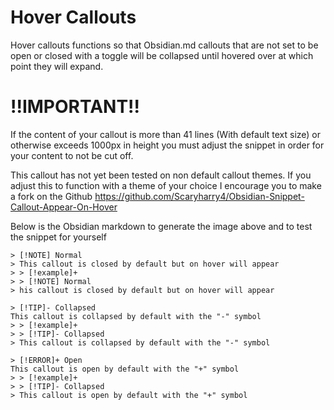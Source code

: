 # Hover Callouts
Hover callouts functions so that Obsidian.md callouts that are not set to be open or closed with a toggle will be collapsed until hovered over at which point they will expand.

# !!IMPORTANT!!
If the content of your callout is more than 41 lines (With default text size) or otherwise exceeds 1000px in height you must adjust the snippet in order for your content to not be cut off.

This callout has not yet been tested on non default callout themes. If you adjust this to function with a theme of your choice I encourage you to make a fork on the Github
https://github.com/Scaryharry4/Obsidian-Snippet-Callout-Appear-On-Hover

Below is the Obsidian markdown to generate the image above and to test the snippet for yourself
```
> [!NOTE] Normal
> This callout is closed by default but on hover will appear
> > [!example]+
> > [!NOTE] Normal
> his callout is closed by default but on hover will appear

> [!TIP]- Collapsed
This callout is collapsed by default with the "-" symbol
> > [!example]+
> > [!TIP]- Collapsed
> This callout is collapsed by default with the "-" symbol

> [!ERROR]+ Open
This callout is open by default with the "+" symbol
> > [!example]+
> > [!TIP]- Collapsed
> This callout is open by default with the "+" symbol
```
